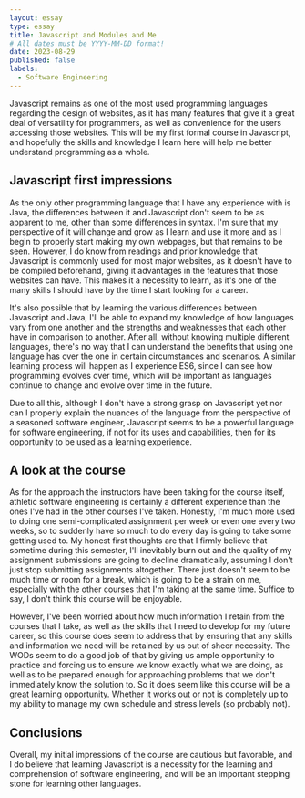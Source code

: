 ```yaml
---
layout: essay
type: essay
title: Javascript and Modules and Me
# All dates must be YYYY-MM-DD format!
date: 2023-08-29
published: false
labels:
  - Software Engineering
---
```


   Javascript remains as one of the most used programming languages regarding the design of websites, as it has many features that give it a great deal of versatility for programmers, as well as convenience for the users accessing those websites. This will be my first formal course in Javascript, and hopefully the skills and knowledge I learn here will help me better understand programming as a whole. 


## Javascript first impressions


   As the only other programming language that I have any experience with is Java, the differences between it and Javascript don't seem to be as apparent to me, other than some differences in syntax. I'm sure that my perspective of it will change and grow as I learn and use it more and as I begin to properly start making my own webpages, but that remains to be seen. However, I do know from readings and prior knowledge that Javascript is commonly used for most major websites, as it doesn't have to be compiled beforehand, giving it advantages in the features that those websites can have. This makes it a necessity to learn, as it's one of the many skills I should have by the time I start looking for a career. 


   It's also possible that by learning the various differences between Javascript and Java, I'll be able to expand my knowledge of how languages vary from one another and the strengths and weaknesses that each other have in comparison to another. After all, without knowing multiple different languages, there's no way that I can understand the benefits that using one language has over the one in certain circumstances and scenarios. A similar learning process will happen as I experience ES6, since I can see how programming evolves over time, which will be important as languages continue to change and evolve over time in the future. 


   Due to all this, although I don't have a strong grasp on Javascript yet nor can I properly explain the nuances of the language from the perspective of a seasoned software engineer, Javascript seems to be a powerful language for software engineering, if not for its uses and capabilities, then for its opportunity to be used as a learning experience.


## A look at the course


   As for the approach the instructors have been taking for the course itself, athletic software engineering is certainly a different experience than the ones I've had in the other courses I've taken. Honestly, I'm much more used to doing one semi-complicated assignment per week or even one every two weeks, so to suddenly have so much to do every day is going to take some getting used to. My honest first thoughts are that I firmly believe that sometime during this semester, I'll inevitably burn out and the quality of my assignment submissions are going to decline dramatically, assuming I don't just stop submitting assignments altogether. There just doesn't seem to be much time or room for a break, which is going to be a strain on me, especially with the other courses that I'm taking at the same time. Suffice to say, I don't think this course will be enjoyable. 


   However, I've been worried about how much information I retain from the courses that I take, as well as the skills that I need to develop for my future career, so this course does seem to address that by ensuring that any skills and information we need will be retained by us out of sheer necessity. The WODs seem to do a good job of that by giving us ample opportunity to practice and forcing us to ensure we know exactly what we are doing, as well as to be prepared enough for approaching problems that we don't immediately know the solution to. So it does seem like this course will be a great learning opportunity. Whether it works out or not is completely up to my ability to manage my own schedule and stress levels (so probably not). 


## Conclusions


   Overall, my initial impressions of the course are cautious but favorable, and I do believe that learning Javascript is a necessity for the learning and comprehension of software engineering, and will be an important stepping stone for learning other languages. 
